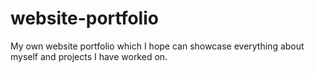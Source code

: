 # website-portfolio
My own website portfolio which I hope can showcase everything about myself and projects I have worked on.
